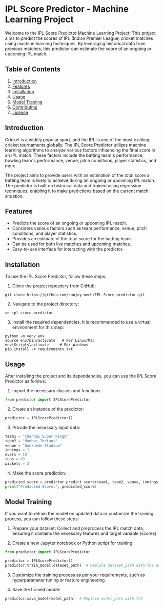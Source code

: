 # IPL Score Predictor - Machine Learning Project

Welcome to the IPL Score Predictor Machine Learning Project! This project aims to predict the scores of IPL (Indian Premier League) cricket matches using machine learning techniques. By leveraging historical data from previous matches, this predictor can estimate the score of an ongoing or upcoming IPL match.

## Table of Contents

1. [Introduction](#introduction)
2. [Features](#features)
3. [Installation](#installation)
4. [Usage](#usage)
5. [Model Training](#model-training)
6. [Contributing](#contributing)
7. [License](#license)

## Introduction

Cricket is a widely popular sport, and the IPL is one of the most exciting cricket tournaments globally. The IPL Score Predictor utilizes machine learning algorithms to analyze various factors influencing the final score in an IPL match. These factors include the batting team's performance, bowling team's performance, venue, pitch conditions, player statistics, and more.

The project aims to provide users with an estimation of the total score a batting team is likely to achieve during an ongoing or upcoming IPL match. The predictor is built on historical data and trained using regression techniques, enabling it to make predictions based on the current match situation.

## Features

- Predicts the score of an ongoing or upcoming IPL match.
- Considers various factors such as team performance, venue, pitch conditions, and player statistics.
- Provides an estimate of the total score for the batting team.
- Can be used for both live matches and upcoming matches.
- Easy-to-use interface for interacting with the predictor.

## Installation

To use the IPL Score Predictor, follow these steps:

1. Clone the project repository from GitHub:

```
git clone https://github.com/sanjay-mech/IPL-Score-predictor.git
```

2. Navigate to the project directory:

```
cd ipl-score-predictor
```

3. Install the required dependencies. It is recommended to use a virtual environment for this step:

```
python -m venv env
source env/bin/activate   # For Linux/Mac
env\Scripts\activate     # For Windows
pip install -r requirements.txt
```

## Usage

After installing the project and its dependencies, you can use the IPL Score Predictor as follows:

1. Import the necessary classes and functions:

```python
from predictor import IPLScorePredictor
```

2. Create an instance of the predictor:

```python
predictor = IPLScorePredictor()
```

3. Provide the necessary input data:

```python
team1 = "Chennai Super Kings"
team2 = "Mumbai Indians"
venue = "Wankhede Stadium"
innings = 1
overs = 10
runs = 80
wickets = 2
```

4. Make the score prediction:

```python
predicted_score = predictor.predict_score(team1, team2, venue, innings, overs, runs, wickets)
print("Predicted Score:", predicted_score)
```

## Model Training

If you want to retrain the model on updated data or customize the training process, you can follow these steps:

1. Prepare your dataset: Collect and preprocess the IPL match data, ensuring it contains the necessary features and target variable (scores).

2. Create a new Jupyter notebook or Python script for training:

```python
from predictor import IPLScorePredictor

predictor = IPLScorePredictor()
predictor.train_model(dataset_path)  # Replace dataset_path with the path to your dataset
```

3. Customize the training process as per your requirements, such as hyperparameter tuning or feature engineering.

4. Save the trained model:

```python
predictor.save_model(model_path)  # Replace model_path with the
